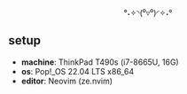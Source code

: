 <div align=center>
  
°˖✧◝(⁰▿⁰)◜✧˖°
  
</div>

## setup
- **machine**: ThinkPad T490s (i7-8665U, 16G)
- **os**: Pop!_OS 22.04 LTS x86_64
- **editor**: Neovim (ze.nvim)
